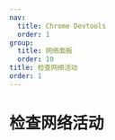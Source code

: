 ```yaml
---
nav:
  title: Chrome Devtools
  order: 1
group:
  title: 网络面板
  order: 10
title: 检查网络活动
order: 1
---
```


<h1>检查网络活动</h1>